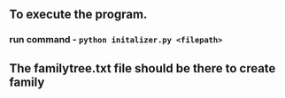 ## To execute the program. 

### run command  -  `python initalizer.py <filepath>`

## The familytree.txt file should be there to create family
